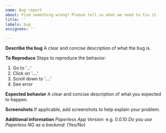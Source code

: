 ```yaml
---
name: Bug report
about: Find something wrong? Please tell us what we need to fix it.
title: ''
labels: bug
assignees: ''

---
```


**Describe the bug**
A clear and concise description of what the bug is.

**To Reproduce**
Steps to reproduce the behavior:
1. Go to '...'
2. Click on '....'
3. Scroll down to '....'
4. See error

**Expected behavior**
A clear and concise description of what you expected to happen.

**Screenshots**
If applicable, add screenshots to help explain your problem.

**Additional information**
*Paperless App Version*: e.g. 0.0.10
*Do you use Paperless NG as a backend*: (Yes/No)
